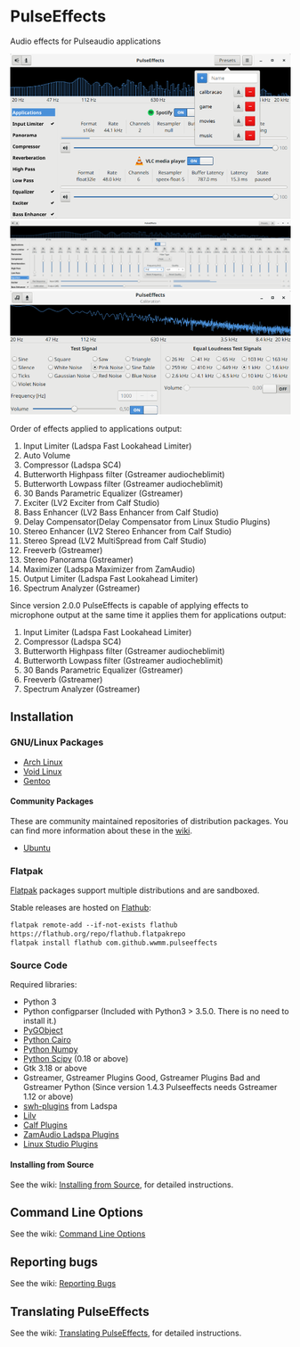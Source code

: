 # PulseEffects

Audio effects for Pulseaudio applications

![](images/pulseeffects.png)
![](images/pulseeffects_equalizer.png)
![](images/pulseeffects_calibration.png)

Order of effects applied to applications output:

1. Input Limiter (Ladspa Fast Lookahead Limiter)
2. Auto Volume
3. Compressor (Ladspa SC4)
4. Butterworth Highpass filter (Gstreamer audiocheblimit)
5. Butterworth Lowpass filter (Gstreamer audiocheblimit)
6. 30 Bands Parametric Equalizer (Gstreamer)
7. Exciter (LV2 Exciter from Calf Studio)
8. Bass Enhancer (LV2 Bass Enhancer from Calf Studio)
9. Delay Compensator(Delay Compensator from Linux Studio Plugins)
10. Stereo Enhancer (LV2 Stereo Enhancer from Calf Studio)
11. Stereo Spread (LV2 MultiSpread from Calf Studio)
12. Freeverb (Gstreamer)
13. Stereo Panorama (Gstreamer)
14. Maximizer (Ladspa Maximizer from ZamAudio)
15. Output Limiter (Ladspa Fast Lookahead Limiter)
16. Spectrum Analyzer (Gstreamer)

Since version 2.0.0 PulseEffects is capable of applying effects to microphone
output at the same time it applies them for applications output:

1. Input Limiter (Ladspa Fast Lookahead Limiter)
2. Compressor (Ladspa SC4)
3. Butterworth Highpass filter (Gstreamer audiocheblimit)
4. Butterworth Lowpass filter (Gstreamer audiocheblimit)
5. 30 Bands Parametric Equalizer (Gstreamer)
6. Freeverb (Gstreamer)
7. Spectrum Analyzer (Gstreamer)

## Installation

### GNU/Linux Packages

- [Arch Linux](https://aur.archlinux.org/packages/pulseeffects/)
- [Void Linux](https://github.com/voidlinux/void-packages/blob/master/srcpkgs/pulseeffects/template)
- [Gentoo](https://packages.gentoo.org/packages/media-sound/pulseeffects/)

#### Community Packages

These are community maintained repositories of distribution packages. You can
find more information about these in the
[wiki](https://github.com/wwmm/pulseeffects/wiki/Package-Repositories#package-repositories).

- [Ubuntu](https://github.com/wwmm/pulseeffects/wiki/Package-Repositories#ubuntu-1710-and-newer)

### Flatpak

[Flatpak](https://flatpak.org) packages support multiple distributions and are sandboxed.

Stable releases are hosted on [Flathub](https://flathub.org):

```
flatpak remote-add --if-not-exists flathub https://flathub.org/repo/flathub.flatpakrepo
flatpak install flathub com.github.wwmm.pulseeffects
```

### Source Code

Required libraries:

- Python 3
- Python configparser (Included with Python3 > 3.5.0. There is
  no need to install it.)
- [PyGObject](https://pygobject.readthedocs.io/en/latest/)
- [Python Cairo](https://cairographics.org/pycairo/)
- [Python Numpy](http://www.numpy.org/)
- [Python Scipy](https://scipy.org/scipylib/) (0.18 or above)
- Gtk 3.18 or above
- Gstreamer, Gstreamer Plugins Good, Gstreamer Plugins Bad and Gstreamer Python
 (Since version 1.4.3 Pulseeffects needs Gstreamer 1.12 or above)
- [swh-plugins](https://github.com/swh/ladspa) from Ladspa
- [Lilv](http://drobilla.net/category/lilv/)
- [Calf Plugins](https://calf-studio-gear.org/)
- [ZamAudio Ladspa Plugins](http://www.zamaudio.com/)
- [Linux Studio Plugins](http://lsp-plug.in/)

#### Installing from Source

See the wiki: [Installing from Source](https://github.com/wwmm/pulseeffects/wiki/Installation-from-Source), for detailed instructions.

## Command Line Options

See the wiki: [Command Line Options](https://github.com/wwmm/pulseeffects/wiki/Command-Line-Options)

## Reporting bugs

See the wiki: [Reporting Bugs](https://github.com/wwmm/pulseeffects/wiki/Reporting-bugs)

## Translating PulseEffects

See the wiki: [Translating PulseEffects](https://github.com/wwmm/pulseeffects/wiki/Translating-PulseEffects), for detailed instructions.
